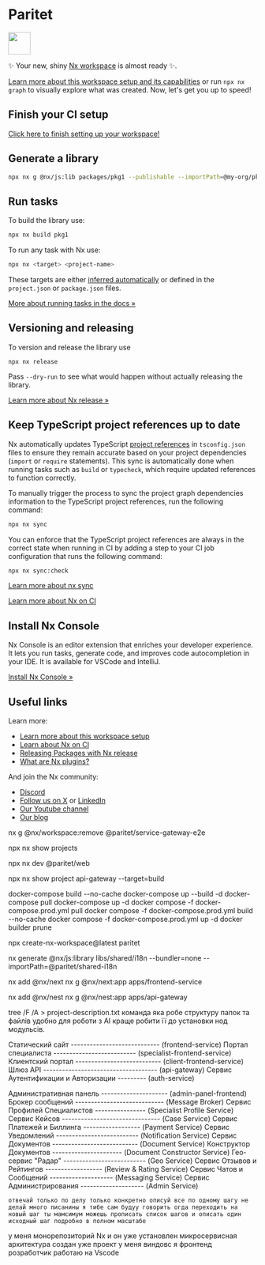 # Paritet

<a alt="Nx logo" href="https://nx.dev" target="_blank" rel="noreferrer"><img src="https://raw.githubusercontent.com/nrwl/nx/master/images/nx-logo.png" width="45"></a>

✨ Your new, shiny [Nx workspace](https://nx.dev) is almost ready ✨.

[Learn more about this workspace setup and its capabilities](https://nx.dev/nx-api/js?utm_source=nx_project&amp;utm_medium=readme&amp;utm_campaign=nx_projects) or run `npx nx graph` to visually explore what was created. Now, let's get you up to speed!

## Finish your CI setup

[Click here to finish setting up your workspace!](https://cloud.nx.app/connect/SjFHomzTWz)


## Generate a library

```sh
npx nx g @nx/js:lib packages/pkg1 --publishable --importPath=@my-org/pkg1
```

## Run tasks

To build the library use:

```sh
npx nx build pkg1
```

To run any task with Nx use:

```sh
npx nx <target> <project-name>
```

These targets are either [inferred automatically](https://nx.dev/concepts/inferred-tasks?utm_source=nx_project&utm_medium=readme&utm_campaign=nx_projects) or defined in the `project.json` or `package.json` files.

[More about running tasks in the docs &raquo;](https://nx.dev/features/run-tasks?utm_source=nx_project&utm_medium=readme&utm_campaign=nx_projects)

## Versioning and releasing

To version and release the library use

```
npx nx release
```

Pass `--dry-run` to see what would happen without actually releasing the library.

[Learn more about Nx release &raquo;](https://nx.dev/features/manage-releases?utm_source=nx_project&utm_medium=readme&utm_campaign=nx_projects)

## Keep TypeScript project references up to date

Nx automatically updates TypeScript [project references](https://www.typescriptlang.org/docs/handbook/project-references.html) in `tsconfig.json` files to ensure they remain accurate based on your project dependencies (`import` or `require` statements). This sync is automatically done when running tasks such as `build` or `typecheck`, which require updated references to function correctly.

To manually trigger the process to sync the project graph dependencies information to the TypeScript project references, run the following command:

```sh
npx nx sync
```

You can enforce that the TypeScript project references are always in the correct state when running in CI by adding a step to your CI job configuration that runs the following command:

```sh
npx nx sync:check
```

[Learn more about nx sync](https://nx.dev/reference/nx-commands#sync)


[Learn more about Nx on CI](https://nx.dev/ci/intro/ci-with-nx#ready-get-started-with-your-provider?utm_source=nx_project&utm_medium=readme&utm_campaign=nx_projects)

## Install Nx Console

Nx Console is an editor extension that enriches your developer experience. It lets you run tasks, generate code, and improves code autocompletion in your IDE. It is available for VSCode and IntelliJ.

[Install Nx Console &raquo;](https://nx.dev/getting-started/editor-setup?utm_source=nx_project&utm_medium=readme&utm_campaign=nx_projects)

## Useful links

Learn more:

- [Learn more about this workspace setup](https://nx.dev/nx-api/js?utm_source=nx_project&amp;utm_medium=readme&amp;utm_campaign=nx_projects)
- [Learn about Nx on CI](https://nx.dev/ci/intro/ci-with-nx?utm_source=nx_project&utm_medium=readme&utm_campaign=nx_projects)
- [Releasing Packages with Nx release](https://nx.dev/features/manage-releases?utm_source=nx_project&utm_medium=readme&utm_campaign=nx_projects)
- [What are Nx plugins?](https://nx.dev/concepts/nx-plugins?utm_source=nx_project&utm_medium=readme&utm_campaign=nx_projects)

And join the Nx community:
- [Discord](https://go.nx.dev/community)
- [Follow us on X](https://twitter.com/nxdevtools) or [LinkedIn](https://www.linkedin.com/company/nrwl)
- [Our Youtube channel](https://www.youtube.com/@nxdevtools)
- [Our blog](https://nx.dev/blog?utm_source=nx_project&utm_medium=readme&utm_campaign=nx_projects)



nx g @nx/workspace:remove @paritet/service-gateway-e2e

npx nx show projects

npx nx dev @paritet/web

npx nx show project api-gateway --target=build




docker-compose build --no-cache
docker-compose up --build -d 
docker-compose pull
docker-compose up -d
docker compose -f docker-compose.prod.yml pull
docker compose -f docker-compose.prod.yml build --no-cache
docker compose -f docker-compose.prod.yml up -d
docker builder prune


npx create-nx-workspace@latest paritet

nx generate @nx/js:library libs/shared/i18n --bundler=none --importPath=@paritet/shared-i18n

nx add @nx/next
nx g @nx/next:app apps/frontend-service

nx add @nx/nest
 nx g @nx/nest:app apps/api-gateway


tree /F /A > project-description.txt
команда яка робе структуру папок та файлiв удобно для роботи з АI
краще робити її до установки нод модульсiв.



  Статический сайт ---------------------------- (frontend-service)
  Портал специалиста -------------------------- (specialist-frontend-service)
  Клиентский портал --------------------------- (client-frontend-service)
  Шлюз API ------------------------------------ (api-gateway)
  Сервис Аутентификации и Авторизации --------- (auth-service)


  Административная панель --------------------- (admin-panel-frontend)
  Брокер сообщений ---------------------------- (Message Broker)
  Сервис Профилей Специалистов ---------------- (Specialist Profile Service)
  Сервис Кейсов ------------------------------- (Case Service)
  Сервис Платежей и Биллинга ------------------ (Payment Service)
  Сервис Уведомлений -------------------------- (Notification Service)
  Сервис Документов --------------------------- (Document Service)
  Конструктор Документов ---------------------- (Document Constructor Service)
  Гео-сервис "Радар" -------------------------- (Geo Service)
  Сервис Отзывов и Рейтингов ------------------ (Review & Rating Service)
  Сервис Чатов и Сообщений -------------------- (Messaging Service)
  Сервис Администрирования -------------------- (Admin Service)



	отвечай только по делу только конкретно описуй все по одному шагу не делай много писанины я тибе сам будуу говорить огда переходить на новый шаг ты мамсимум можешь прописать список шагов и описать один исходный шаг подробно в полном масштабе 
у меня монорепозиторий Nx и он уже установлен микросервисная архитектура 
создан уже проект
у меня виндовс 
я фронтенд розработчик
работаю на Vscode